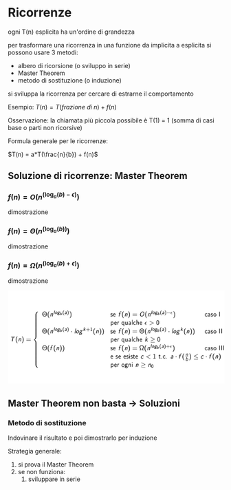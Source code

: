# Ricorrenze

ogni T(n) esplicita ha un'ordine di grandezza

per trasformare una ricorrenza in una funzione da implicita a esplicita si possono usare 3 metodi:
- albero di ricorsione (o sviluppo in serie)
- Master Theorem
- metodo di sostituzione (o induzione)

si sviluppa la ricorrenza per cercare di estrarne il comportamento

Esempio:
$T(n) = T(frazione\ di\ n) + f(n)$

Osservazione: la chiamata più piccola possibile è T(1) = 1 (somma di casi base o parti non ricorsive)

Formula generale per le ricorrenze:

$T(n) = a*T(\frac{n}{b}) + f(n)$

## Soluzione di ricorrenze: Master Theorem
### $f(n) = O(n^{(\log_a{(b)} - \epsilon)})$
dimostrazione
### $f(n) = \Theta(n^{(\log_a{(b)})})$
dimostrazione
### $f(n) = \Omega(n^{(\log_a{(b)} + \epsilon)})$
dimostrazione

![alt text](images/02_00.png)


## Master Theorem non basta -> Soluzioni
### Metodo di sostituzione
Indovinare il risultato e poi dimostrarlo per induzione

Strategia generale:
1. si prova il Master Theorem
2. se non funziona:
    1. sviluppare in serie